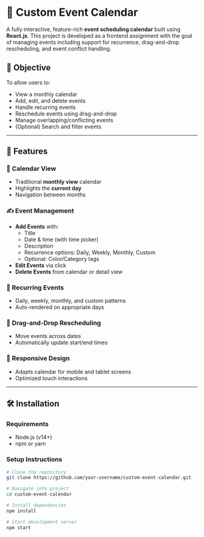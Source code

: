# 📅 Custom Event Calendar

A fully interactive, feature-rich **event scheduling calendar** built using **React.js**. This project is developed as a frontend assignment with the goal of managing events including support for recurrence, drag-and-drop rescheduling, and event conflict handling.

## 🎯 Objective

To allow users to:
- View a monthly calendar
- Add, edit, and delete events
- Handle recurring events
- Reschedule events using drag-and-drop
- Manage overlapping/conflicting events
- (Optional) Search and filter events

---

## 🚀 Features

### 📆 Calendar View
- Traditional **monthly view** calendar
- Highlights the **current day**
- Navigation between months

### ✍️ Event Management
- **Add Events** with:
  - Title
  - Date & time (with time picker)
  - Description
  - Recurrence options: Daily, Weekly, Monthly, Custom
  - Optional: Color/Category tags
- **Edit Events** via click
- **Delete Events** from calendar or detail view

### 🔁 Recurring Events
- Daily, weekly, monthly, and custom patterns
- Auto-rendered on appropriate days

### 🧲 Drag-and-Drop Rescheduling
- Move events across dates
- Automatically update start/end times


### 📱 Responsive Design
- Adapts calendar for mobile and tablet screens
- Optimized touch interactions

---

## 🛠️ Installation

### Requirements
- Node.js (v14+)
- npm or yarn

### Setup Instructions

```bash
# Clone the repository
git clone https://github.com/your-username/custom-event-calendar.git

# Navigate into project
cd custom-event-calendar

# Install dependencies
npm install

# Start development server
npm start
